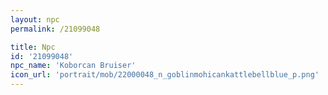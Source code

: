 ```yaml
---
layout: npc
permalink: /21099048

title: Npc
id: '21099048'
npc_name: 'Koborcan Bruiser'
icon_url: 'portrait/mob/22000048_n_goblinmohicankattlebellblue_p.png'
---
```

